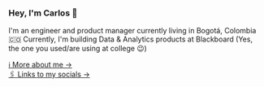 ### Hey, I'm Carlos 👋
I'm an engineer and product manager currently living in Bogotá, Colombia 🇨🇴 Currently, I'm building Data & Analytics products at Blackboard (Yes, the one you used/are using at college 😉)

[ℹ️ More about me &rarr;](https://cpintoval.github.io/about/) <br />
[🖇 Links to my socials &rarr;](https://cpintoval.github.io/me) <br />


<!--
**cpintoval/cpintoval** is a ✨ _special_ ✨ repository because its `README.md` (this file) appears on your GitHub profile.

Here are some ideas to get you started:

- 🔭 I’m currently working on ...
- 🌱 I’m currently learning ...
- 👯 I’m looking to collaborate on ...
- 🤔 I’m looking for help with ...
- 💬 Ask me about ...
- 📫 How to reach me: ...
- 😄 Pronouns: ...
- ⚡ Fun fact: ...
-->
